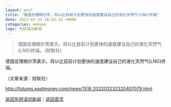```yaml
---
layout: post
title: "德国总理朔尔茨：将以比目前计划更快的速度建设自己的液化天然气(LNG)终端"
date: 2022-03-23 16:43:24 +0800
categories: emnews
tags: 东财滚动新闻
---
```

> 德国总理朔尔茨表示，将以比目前计划更快的速度建设自己的液化天然气(LNG)终端。（财联社）

<p>德国总理朔尔茨表示，将以比目前计划更快的速度建设自己的液化天然气(LNG)终端。</p><p class="em_media">（文章来源：财联社）</p>

<http://futures.eastmoney.com/news/1516,202203232320407079.html>

[返回东财滚动新闻](//finews.withounder.com/emnews/)｜[返回首页](//finews.withounder.com/)